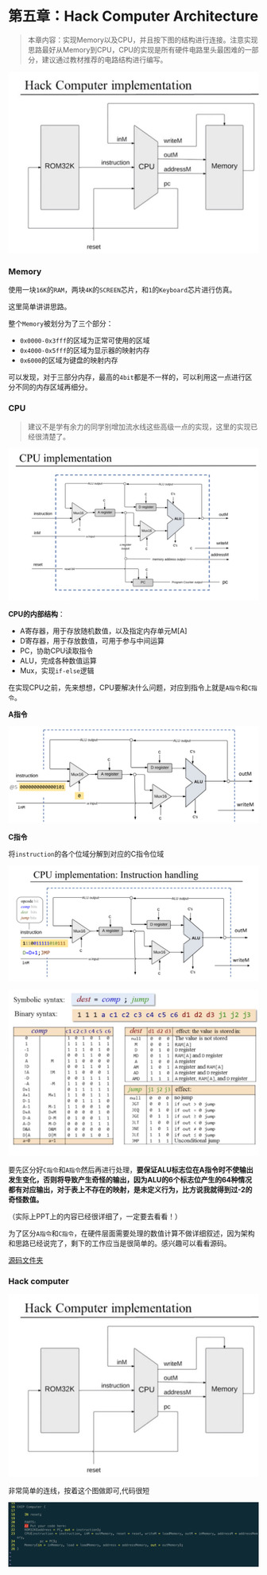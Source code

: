 # 第五章：Hack Computer Architecture

> 本章内容：实现Memory以及CPU，并且按下图的结构进行连接。注意实现思路最好从Memory到CPU，CPU的实现是所有硬件电路里头最困难的一部分，建议通过教材推荐的电路结构进行编写。

![hack计算机架构](https://github.com/coderhare/nand2tetris/blob/main/Images/hack_computer_architecture.png)





### Memory

使用一块`16K`的`RAM`，两块`4K`的`SCREEN​`芯片，和​`1`的`Keyboard`芯片进行仿真。

这里简单讲讲思路。

整个`Memory`被划分为了三个部分：

- `0x0000-0x3fff`的区域为正常可使用的区域
- `0x4000-0x5fff`的区域为显示器的映射内存
- `0x6000`的区域为键盘的映射内存

可以发现，对于三部分内存，最高的`4bit`都是不一样的，可以利用这一点进行区分不同的内存区域再细分。



### CPU

> 建议不是学有余力的同学别增加流水线这些高级一点的实现，这里的实现已经很清楚了。

![image-20211019161253689](https://github.com/coderhare/nand2tetris/blob/main/Images/CPU_implementation.png)

**CPU的内部结构**：

- A寄存器，用于存放随机数值，以及指定内存单元M[A]
- D寄存器，用于存放数值，可用于参与中间运算
- PC，协助CPU读取指令
- ALU，完成各种数值运算
- Mux，实现`if-else`逻辑

在实现CPU之前，先来想想，CPU要解决什么问题，对应到指令上就是`A指令`和`C指令`。

**A指令**

![image-20211019163722056](https://github.com/coderhare/nand2tetris/blob/main/Images/A_insturction.png)



**C指令**

将`instruction`的各个位域分解到对应的C指令位域

![image-20211019163829392](https://github.com/coderhare/nand2tetris/blob/main/Images/C_instruction2.png)

<img src="https://github.com/coderhare/nand2tetris/blob/main/Images/C_instruction.png" />

要先区分好`C指令`和`A指令`然后再进行处理，**要保证ALU标志位在A指令时不使输出发生变化，否则将导致产生奇怪的输出，因为ALU的6个标志位产生的64种情况都有对应输出，对于表上不存在的映射，是未定义行为，比方说我就得到过-2的奇怪数值。**

（实际上PPT上的内容已经很详细了，一定要去看看！）

为了区分`A指令`和`C指令`，在硬件层面需要处理的数值计算不做详细叙述，因为架构和思路已经说完了，剩下的工作应当是很简单的。感兴趣可以看看源码。

[源码文件夹](https://github.com/coderhare/nand2tetris/tree/main/Documents/Code/05)



### Hack computer

![hack计算机架构](https://github.com/coderhare/nand2tetris/blob/main/Images/hack_computer_architecture.png)

非常简单的连线，按着这个图做即可,代码很短

![image-20211019164730890](https://github.com/coderhare/nand2tetris/blob/main/Images/CHIP_COMPUTER.png)
